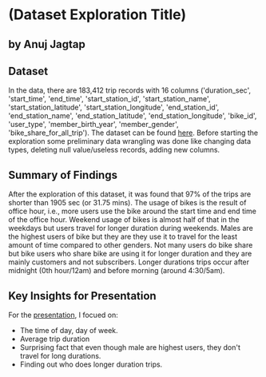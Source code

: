 # (Dataset Exploration Title)
## by Anuj Jagtap


## Dataset

In the data, there are 183,412 trip records with 16 columns ('duration_sec', 'start_time', 'end_time', 'start_station_id', 'start_station_name', 'start_station_latitude', 'start_station_longitude', 'end_station_id', 'end_station_name', 'end_station_latitude', 'end_station_longitude', 'bike_id', 'user_type', 'member_birth_year', 'member_gender', 'bike_share_for_all_trip').
The dataset can be found [here](https://video.udacity-data.com/topher/2020/October/5f91cf38_201902-fordgobike-tripdata/201902-fordgobike-tripdata.csv).
Before starting the exploration some preliminary data wrangling was done like changing data types, deleting null value/useless records, adding new columns.

## Summary of Findings

After the exploration of this dataset, it was found that 97% of the trips are shorter than 1905 sec (or 31.75 mins). The usage of bikes is the result of office hour, i.e., more users use the bike around the start time and end time of the office hour. Weekend usage of bikes is almost half of that in the weekdays but users travel for longer duration during weekends. Males are the highest users of bike but they are they use it to travel for the least amount of time compared to other genders. Not many users do bike share but bike users who share bike are using it for longer duration and they are mainly customers and not subscribers. Longer durations trips occur after midnight (0th hour/12am) and before morning (around 4:30/5am).


## Key Insights for Presentation

For the [presentation](https://docs.google.com/presentation/d/1hEd45I0nJZZdUwJfhV-_aeyB4ZWE-vR5/edit?usp=sharing&ouid=103415477304732374828&rtpof=true&sd=true), I focued on:
- The time of day, day of week.
- Average trip duration
- Surprising fact that even though male are highest users, they don't travel for long durations.
- Finding out who does longer duration trips.

